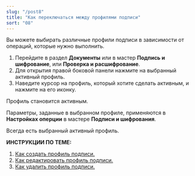 ```yaml
---
slug: "/post8"
title: "Как переключаться между профилями подписи"
sort: "08"
---
```


Вы можете выбирать различные профили подписи в зависимости от операций, которые нужно выполнить. 

1. Перейдите в раздел **Документы** или в мастер **Подпись и шифрование**, или **Проверка и расшифрование**.
2. Для открытия правой боковой панели нажмите на выбранный активный профиль.
3. Наведите курсор на профиль, который хотите сделать активным, и  нажмите на его иконку. 

Профиль становится активным.

Параметры, заданные в выбранном профиле, применяются в **Настройках оперции**  в мастере **Подписи и шифрования**.

Всегда есть выбранный активный профиль. 

**ИНСТРУКЦИИ ПО ТЕМЕ:**  
1. [Как создать профиль подписи.](https://docs.cryptoarm.ru/v3.0-Beta/004-documents/create-profile)  
2. [Как редактировать профиль подписи.](https://docs.cryptoarm.ru/v3.0-Beta/004-documents/edit-profile-sign)  
3. [Как удалить профиль подписи.](https://docs.cryptoarm.ru/v3.0-Beta/004-documents/delete-profile-sign)  
